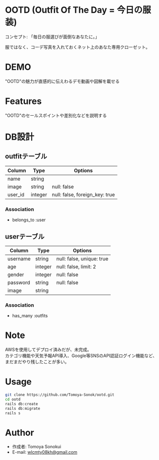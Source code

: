 # OOTD (Outfit Of The Day = 今日の服装)
 
コンセプト: 「毎日の服選びが面倒なあなたに。」
 
服ではなく、コーデ写真を入れておくネット上のあなた専用クローゼット。
 
# DEMO
 
"OOTD"の魅力が直感的に伝えわるデモ動画や図解を載せる
 
# Features
 
"OOTD"のセールスポイントや差別化などを説明する
 
# DB設計

## outfitテーブル
|Column|Type|Options|
|------|----|-------|
|name|string||
|image|string|null: false|
|user_id|integer|null: false, foreign_key: true|

### Association
 - belongs_to :user


## userテーブル
|Column|Type|Options|
|------|----|-------|
|username|string|null: false, unique: true|
|age|integer|null: false, limit: 2|
|gender|integer|null: false|
|password|string|null: false|
|image|string||

### Association
 - has_many :outfits

# Note
 
AWSを使用してデプロイ済みだが、未完成。  
カテゴリ機能や天気予報API導入、Google等SNSのAPI認証ログイン機能など、まだまだやり残したことが多い。
 
# Usage

```bash
git clone https://github.com/Tomoya-Sonok/ootd.git
cd ootd
rails db:create
rails db:migrate
rails s
```
 
# Author

* 作成者: Tomoya Sonokui
* E-mail: wlcmty08kh@gmail.com
